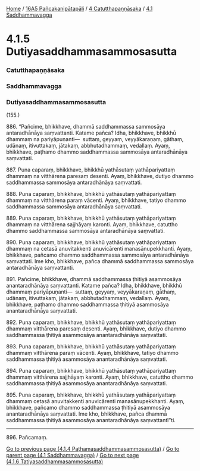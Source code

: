 
[Home](/) / [16A5 Pañcakanipātapāḷi](../../../16A5.md) / [4 Catutthapaṇṇāsaka](../../4.md) / [4.1 Saddhammavagga](../4.1.md)

# 4.1.5 Dutiyasaddhammasammosasutta

### Catutthapaṇṇāsaka

### Saddhammavagga

### Dutiyasaddhammasammosasutta

(155.)

886\. “Pañcime, bhikkhave, dhammā saddhammassa sammosāya antaradhānāya saṃvattanti. Katame pañca? Idha, bhikkhave, bhikkhū dhammaṃ na pariyāpuṇanti—  suttaṃ, geyyaṃ, veyyākaraṇaṃ, gāthaṃ, udānaṃ, itivuttakaṃ, jātakaṃ, abbhutadhammaṃ, vedallaṃ. Ayaṃ, bhikkhave, paṭhamo dhammo saddhammassa sammosāya antaradhānāya saṃvattati.

887\. Puna caparaṃ, bhikkhave, bhikkhū yathāsutaṃ yathāpariyattaṃ dhammaṃ na vitthārena paresaṃ desenti. Ayaṃ, bhikkhave, dutiyo dhammo saddhammassa sammosāya antaradhānāya saṃvattati.

888\. Puna caparaṃ, bhikkhave, bhikkhū yathāsutaṃ yathāpariyattaṃ dhammaṃ na vitthārena paraṃ vācenti. Ayaṃ, bhikkhave, tatiyo dhammo saddhammassa sammosāya antaradhānāya saṃvattati.

889\. Puna caparaṃ, bhikkhave, bhikkhū yathāsutaṃ yathāpariyattaṃ dhammaṃ na vitthārena sajjhāyaṃ karonti. Ayaṃ, bhikkhave, catuttho dhammo saddhammassa sammosāya antaradhānāya saṃvattati.

890\. Puna caparaṃ, bhikkhave, bhikkhū yathāsutaṃ yathāpariyattaṃ dhammaṃ na cetasā anuvitakkenti anuvicārenti manasānupekkhanti. Ayaṃ, bhikkhave, pañcamo dhammo saddhammassa sammosāya antaradhānāya saṃvattati. Ime kho, bhikkhave, pañca dhammā saddhammassa sammosāya antaradhānāya saṃvattanti.

891\. Pañcime, bhikkhave, dhammā saddhammassa ṭhitiyā asammosāya anantaradhānāya saṃvattanti. Katame pañca? Idha, bhikkhave, bhikkhū dhammaṃ pariyāpuṇanti—  suttaṃ, geyyaṃ, veyyākaraṇaṃ, gāthaṃ, udānaṃ, itivuttakaṃ, jātakaṃ, abbhutadhammaṃ, vedallaṃ. Ayaṃ, bhikkhave, paṭhamo dhammo saddhammassa ṭhitiyā asammosāya anantaradhānāya saṃvattati.

892\. Puna caparaṃ, bhikkhave, bhikkhū yathāsutaṃ yathāpariyattaṃ dhammaṃ vitthārena paresaṃ desenti. Ayaṃ, bhikkhave, dutiyo dhammo saddhammassa ṭhitiyā asammosāya anantaradhānāya saṃvattati.

893\. Puna caparaṃ, bhikkhave, bhikkhū yathāsutaṃ yathāpariyattaṃ dhammaṃ vitthārena paraṃ vācenti. Ayaṃ, bhikkhave, tatiyo dhammo saddhammassa ṭhitiyā asammosāya anantaradhānāya saṃvattati.

894\. Puna caparaṃ, bhikkhave, bhikkhū yathāsutaṃ yathāpariyattaṃ dhammaṃ vitthārena sajjhāyaṃ karonti. Ayaṃ, bhikkhave, catuttho dhammo saddhammassa ṭhitiyā asammosāya anantaradhānāya saṃvattati.

895\. Puna caparaṃ, bhikkhave, bhikkhū yathāsutaṃ yathāpariyattaṃ dhammaṃ cetasā anuvitakkenti anuvicārenti manasānupekkhanti. Ayaṃ, bhikkhave, pañcamo dhammo saddhammassa ṭhitiyā asammosāya anantaradhānāya saṃvattati. Ime kho, bhikkhave, pañca dhammā saddhammassa ṭhitiyā asammosāya anantaradhānāya saṃvattantī”ti.

---

896\. Pañcamaṃ.



[Go to previous page (4.1.4 Paṭhamasaddhammasammosasutta)](4.1.4.md) / [Go to parent page (4.1 Saddhammavagga)](../4.1.md) / [Go to next page (4.1.6 Tatiyasaddhammasammosasutta)](4.1.6.md)


